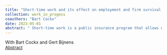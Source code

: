 ```yaml
---
title: "Short-time work and its effect on employment and firm survival: evidence from the Great Recession in Belgium"
collection: work_in_progess
coauthors: "Bart Cockx"
date: 2023-05-01
abstract: " Short-time work is a public insurance program that allows employers to temporarily reduce employees working hours without terminating the employee-employer relationship, while providing a subsidy that partially compensates employees for the loss of income. During the global financial crisis, many European countries reintroduced or modified STW schemes, with Belgium being no exception and having the highest uptake in Europe. Given the program's significant public expenditure implications, it is crucial to investigate its short- and medium-run effects on employment and firm survival. We use detailed administrative data and employ an instrumental variable first difference estimator that exploits exogeneous variation using an institutional feature of the Belgian scheme. Our findings are consistent with previous evidence, indicating that STW is effective in preserving jobs in the short run but results in a reduction in total hours per firm, suggesting the possibility of deadweight losses at recession peaks."
---
```

With Bart Cockx and Gert Bijnens <br />
[Abstract](https://drive.google.com/open?id=1sywFfYClFyal9OL2FPA3L1lkL-2QhvvK&usp=drive_fs) <br /> 